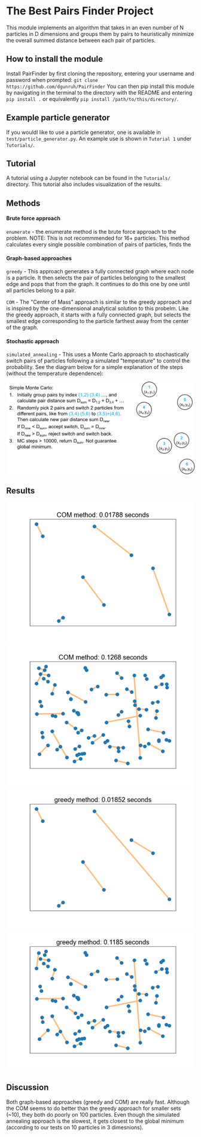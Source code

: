 # The Best Pairs Finder Project

This module implements an algorithm that takes in an even number of N particles in D dimensions and groups them by pairs to heuristically minimize the overall summed distance between each pair of particles.

## How to install the module

Install PairFinder by first cloning the repository, entering your username and password when prompted:
`git clone https://github.com/dgunruh/PairFinder`
You can then pip install this module by navigating in the terminal to the directory with the README and entering
`pip install .`
or equivalently `pip install /path/to/this/directory/`.

## Example particle generator

If you wouldl like to use a particle generator, one is available in `test/particle_generator.py`. An example use is shown in `Tutorial 1` under `Tutorials/`.

## Tutorial

A tutorial using a Jupyter notebook can be found in the `Tutorials/` directory. This tutorial also includes visualization of the results.

## Methods

#### Brute force approach

`enumerate` - the enumerate method is the brute force approach to the problem. NOTE: This is not recommmended for 16+ particles. This method calculates every single possible combination of pairs of particles, finds the 

#### Graph-based approaches

`greedy` - This approach generates a fully connected graph where each node is a particle. It then selects the pair of particles belonging to the smallest edge and pops that from the graph. It continues to do this one by one until all particles belong to a pair.

`COM` - The "Center of Mass" approach is similar to the greedy approach and is inspired by the one-dimensional analytical solution to this probelm. Like the greedy approach, it starts with a fully connected graph, but selects the smallest edge corresponding to the particle farthest away from the center of the graph.

#### Stochastic approach

`simulated_annealing` - This uses a Monte Carlo approach to stochastically switch pairs of particles following a simulated "temperature" to control the probability. See the diagram below for a simple explanation of the steps (without the temperature dependence):

![simple_monte_carlo](Figures/simple_monte_carlo.png)

## Results

![COM_10_particles](Figures/COM_10_particles.png)
![COM_100_particles](Figures/COM_100_particles.png)
![greedy_10_particles](Figures/greedy_10_particles.png)
![greedy_100_particles](Figures/greedy_100_particles.png)

## Discussion

Both graph-based approaches (greedy and COM) are really fast. Although the COM seems to do better than the greedy approach for smaller sets (~10), they both do poorly on 100 particles. Even though the simulated annealing approach is the slowest, it gets closest to the global minimum (according to our tests on 10 particles in 3 dimesnions).
